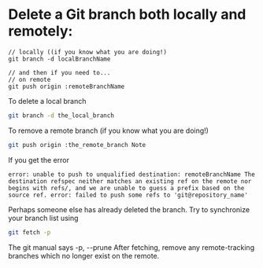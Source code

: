# Delete a Git branch both locally and remotely:

```
// locally ((if you know what you are doing!)
git branch -d localBranchName

// and then if you need to...
// on remote
git push origin :remoteBranchName
```

To delete a local branch

```sh
git branch -d the_local_branch
```

To remove a remote branch (if you know what you are doing!)

```sh
git push origin :the_remote_branch Note
```

If you get the error

```error
error: unable to push to unqualified destination: remoteBranchName The destination refspec neither matches an existing ref on the remote nor begins with refs/, and we are unable to guess a prefix based on the source ref. error: failed to push some refs to 'git@repository_name'
```

Perhaps someone else has already deleted the branch. Try to synchronize your branch list using

```sh
git fetch -p
```

The git manual says -p, --prune After fetching, remove any remote-tracking branches which no longer exist on the remote.
